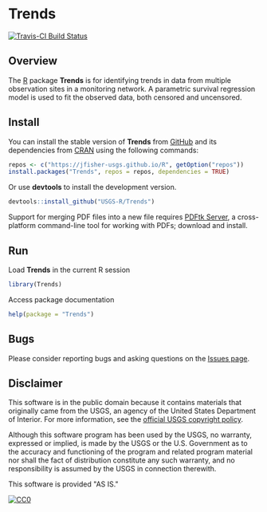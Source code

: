 # Trends

[![Travis-CI Build Status](https://travis-ci.org/jfisher-usgs/Trends.svg?branch=master)](https://travis-ci.org/jfisher-usgs/Trends)

## Overview

The [R](https://www.r-project.org/ "R") package **Trends** is for identifying trends in data from multiple observation sites in a monitoring network.
A parametric survival regression model is used to fit the observed data, both censored and uncensored.

## Install

You can install the stable version of **Trends** from [GitHub](https://jfisher-usgs.github.io/R/) and
its dependencies from [CRAN](https://cran.r-project.org/) using the following commands:

```r
repos <- c("https://jfisher-usgs.github.io/R", getOption("repos"))
install.packages("Trends", repos = repos, dependencies = TRUE)
```

Or use **devtools** to install the development version.

```r
devtools::install_github("USGS-R/Trends")
```

Support for merging PDF files into a new file requires [PDFtk Server](https://www.pdflabs.com/tools/pdftk-server/ "pdftk"),
a cross-platform command-line tool for working with PDFs; download and install.

## Run

Load **Trends** in the current R session

```r
library(Trends)
```

Access package documentation

```r
help(package = "Trends")
```

## Bugs

Please consider reporting bugs and asking questions on the
[Issues page](https://github.com/jfisher-usgs/Trends/issues "Issues page").

## Disclaimer

This software is in the public domain because it contains materials that originally came from the USGS,
an agency of the United States Department of Interior.
For more information, see the
[official USGS copyright policy](https://www2.usgs.gov/visual-id/credit_usgs.html "official USGS copyright policy").

Although this software program has been used by the USGS, no warranty, expressed or implied,
is made by the USGS or the U.S. Government as to the accuracy and functioning of the program and related program material nor shall the fact of distribution constitute any such warranty,
and no responsibility is assumed by the USGS in connection therewith.

This software is provided "AS IS."

[![CC0](https://i.creativecommons.org/p/zero/1.0/88x31.png)](https://creativecommons.org/publicdomain/zero/1.0/)
